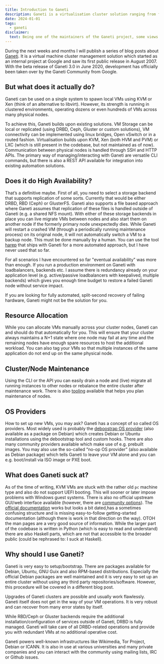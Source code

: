 ```yaml
---
title: Introduction to Ganeti
description: Ganeti is a virtualisation cluster solution ranging from few to hundreds of VMs.
date: 2024-01-01
tags:
  - ganeti
disclaimer:
  text: Being one of the maintainers of the Ganeti project, some views might be biased here :-) 
---
```


During the next weeks and months I will publish a series of blog posts about [Ganeti](https://ganeti.org). It is a virtual machine cluster management solution which started as an internal project at Google and saw its first public release in August 2007. With the beta release of Ganeti 3.0 in June 2020, development has officially been taken over by the Ganeti Community from Google.

## But what does it actually do?
Ganeti can be used on a single system to spawn local VMs using KVM or Xen (think of an alternative to libvirt). However, its strength is running in clustered environments, operating dozens or even hundreds of VMs across many physical nodes. 

To achieve this, Ganeti builds upon existing solutions. VM Storage can be local or replicated (using DRBD, Ceph, Gluster or custom solutions), VM connectivity can be implemented using linux bridges, Open vSwitch or in a routed fashion. Virtualisation builds upon KVM, Xen (both HVM and PVM) or LXC (which is still present in the codebase, but not maintained as of now). Communication between physical nodes is handled through SSH and HTTP APIs. 
The primary way of managing/interacting with Ganeti are versatile CLI commands, but there is also a REST API available for integration into existing automation solutions.

## Does it do High Availability?
That’s a definitive maybe. First of all, you need to select a storage backend that supports replication of some sorts. Currently that would be either DRBD, RBD (Ceph) or GlusterFS. Ganeti also supports a file based approach where Ganeti assumes that replication of these files is handled outside of Ganeti (e.g. a shared NFS mount). With either of these storage backends in place you can live migrate VMs between nodes and also start them on another node if the formerly primary node unexpectedly dies. While Ganeti will restart a crashed VM (through a periodically running maintenance process) on its original node, it will not automatically switch a VM to a backup node. This must be done manually by a human. You can use the tool [harep](https://docs.ganeti.org/docs/ganeti/3.0/man/harep.html) that ships with Ganeti for a more automated approach, but I have never used that so far.

For all scenarios I have encountered so far "eventual availability" was more than enough. If you run a production environment on Ganeti with loadbalancers, backends etc. I assume there is redundancy already on your application level (e.g. active/passive loadbalancers with keepalived, multiple backends) which gives you enough time budget to restore a failed Ganeti node without service impact.

If you are looking for fully automated, split-second recovery of failing hardware, Ganeti might not be the solution for you.

## Resource Allocation
While you can allocate VMs manually across your cluster nodes, Ganeti can and should do that automatically for you. This will ensure that your cluster always maintains a N+1 state where one node may fail at any time and the remaining nodes have enough spare resources to host the additional workload. You can also tag your VMs so that multiple instances of the same application do not end up on the same physical node.

## Cluster/Node Maintenance
Using the CLI or the API you can easily drain a node and (live) migrate all running instances to other nodes or rebalance the entire cluster after maintenance work. There is also [tooling](https://docs.ganeti.org/docs/ganeti/3.0/man/hroller.html) available that helps you plan maintenance of nodes.

## OS Providers
How to set up new VMs, you may ask? Ganeti has a concept of so called OS providers. Most widely used is probably the [deboostrap OS provider](https://github.com/ganeti/instance-debootstrap) (also available as a package on Debian) which creates Debian or Ubuntu installations using the debootstrap tool and custom hooks. There are also many community providers available which make use of e.g. prebuilt images. You may also use the so-called “no-op OS provider” (also available as Debian package) which tells Ganeti to leave your VM alone and you can e.g. boot/install via ISO image or PXE boot.

## What does Ganeti suck at?
As of the time of writing, KVM VMs are stuck with the rather old `pc` machine type and also do not support UEFI booting. This will sooner or later impose problems with Windows guest systems. There is also no official upstream GUI/web interface available (however, there are [community options](https://github.com/sipgate/gnt-cc)). The [official documentation](https://docs.ganeti.org/) works but looks a bit dated,has a sometimes confusing structure and is missing easy-to-follow getting-started documentation (although there is work in that direction on the way). OTOH the man pages are a very good source of information. While the larger part of the codebase is written in Python (which is easy to read and understand) there are also Haskell parts, which are not that accessible to the broader public (could be rephrased to: I suck at Haskell).

## Why should I use Ganeti?
Ganeti is very easy to setup/bootstrap. There are packages available for Debian, Ubuntu, GNU Guix and also RPM-based distributions. Especially the official Debian packages are well maintained and it is very easy to set up an entire cluster without using any third party repositories/software. However, this procedure will be covered in a different blog post.

Upgrades of Ganeti clusters are possible and usually work flawlessly. Ganeti itself does not get in the way of your VM operations. It is very robust and can recover from many error states by itself.

While RBD/Ceph or Gluster backends require the additional installation/configuration of services outside of Ganeti, DRBD is fully managed. Ganeti will take care of all DRBD-related operations and provide you with redundant VMs at no additional operative cost.

Ganeti powers well-known infrastructures like Wikimedia, Tor Project, Debian or ICANN. It is also in use at various universities and many private companies and you can interact with the community using mailing lists, IRC or Github issues.

